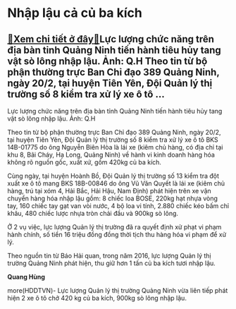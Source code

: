 Nhập lậu cả củ ba kích
======================

[:gift:Xem chi tiết ở đây:gift:](https://hddtvn.com/nhap-lau-ca-cu-ba-kich/)Lực lượng chức năng trên địa bàn tỉnh Quảng Ninh tiến hành tiêu hủy tang vật sò lông nhập lậu. Ảnh: Q.H Theo tin từ bộ phận thường trực Ban Chỉ đạo 389 Quảng Ninh, ngày 20/2, tại huyện Tiên Yên, Đội Quản lý thị trường số 8 kiểm tra xử lý xe ô tô …
-------------------------------------------------------------------------------------------------------------------------------------------------------------------------------------------------------------------------------------------------------







 






 Lực lượng chức năng trên địa bàn tỉnh Quảng Ninh tiến hành tiêu hủy tang vật sò lông nhập lậu. Ảnh: Q.H 


Theo tin từ bộ phận thường trực Ban Chỉ đạo 389 Quảng Ninh, ngày 20/2, tại huyện Tiên Yên, Đội Quản lý thị trường số 8 kiểm tra xử lý xe ô tô BKS 14B-01775 do ông Nguyễn Biên Hòa là lái xe (kiêm chủ hàng, có địa chỉ tại khu 8, Bãi Cháy, Hạ Long, Quảng Ninh) về hành vi kinh doanh hàng hóa không rõ nguồn gốc, xuất xứ, gồm 420kg củ ba kích.


Cùng ngày, tại huyện Hoành Bồ, Đội Quản lý thị trường số 13 kiểm tra đột xuất xe ô tô mang BKS 18B-00846 do ông Vũ Văn Quyết là lái xe (kiêm chủ hàng, trú tại xóm 4, Hải Bắc, Hải Hậu, Nam Định) phát hiện trên xe vận chuyển hàng hóa nhập lậu gồm: 8 chiếc loa BOSE, 220kg hạt nhựa vòng tay, 160 chiếc tay gạt van vòi nước, 4 bộ loa vi tính, 2.880 chiếc kéo bấm chỉ khâu, 480 chiếc lược nhựa tròn chải đầu và 900kg sò lông.


Ở 2 vụ việc, lực lượng Quản lý thị trường đã ra quyết định xử phạt vi phạm hành chính, số tiền 16 triệu đồng đồng thời tịch thu hàng hóa vi phạm để xử lý.


 Theo nguồn tin từ Báo Hải quan, trong năm 2016, lực lượng Quản lý thị trường Quảng Ninh phát hiện, thu giữ hơn 1 tấn củ ba kích tươi nhập lậu.






**Quang Hùng**



more(HDDTVN)- Lực lượng Quản lý thị trường Quảng Ninh vừa liên tiếp phát hiện 2 xe ô tô chở 420 kg củ ba kích, 900kg sò lông nhập lậu.


